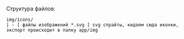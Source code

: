 Структура файлов:
```
img/icons/
| - [ файлы изображений *.svg ] svg спрайты, кидаем сюда иконки, экспорт происходит в папку app/img
